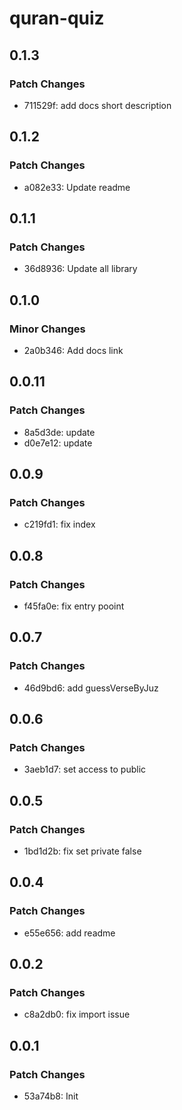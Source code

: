 # quran-quiz

## 0.1.3

### Patch Changes

- 711529f: add docs short description

## 0.1.2

### Patch Changes

- a082e33: Update readme

## 0.1.1

### Patch Changes

- 36d8936: Update all library

## 0.1.0

### Minor Changes

- 2a0b346: Add docs link

## 0.0.11

### Patch Changes

- 8a5d3de: update
- d0e7e12: update

## 0.0.9

### Patch Changes

- c219fd1: fix index

## 0.0.8

### Patch Changes

- f45fa0e: fix entry pooint

## 0.0.7

### Patch Changes

- 46d9bd6: add guessVerseByJuz

## 0.0.6

### Patch Changes

- 3aeb1d7: set access to public

## 0.0.5

### Patch Changes

- 1bd1d2b: fix set private false

## 0.0.4

### Patch Changes

- e55e656: add readme

## 0.0.2

### Patch Changes

- c8a2db0: fix import issue

## 0.0.1

### Patch Changes

- 53a74b8: Init
